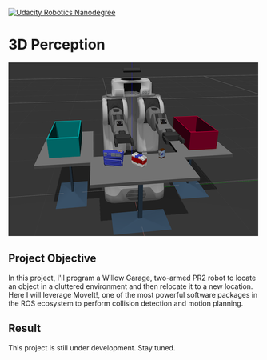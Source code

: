 [![Udacity Robotics Nanodegree](http://tugan0329.bitbucket.io/imgs/robond.svg)](https://www.udacity.com/robotics)

# 3D Perception

![demo picture](img/readme.png)

## Project Objective
In this project, I'll program a Willow Garage, two-armed PR2 robot to locate an object in a cluttered environment and then relocate it to a new location. Here I will leverage MoveIt!, one of the most powerful software packages in the ROS ecosystem to perform collision detection and motion planning.

## Result
This project is still under development. Stay tuned.

